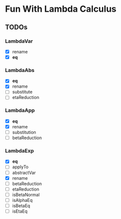 # Fun With Lambda Calculus



## TODOs

### LambdaVar

- [X] rename
- [X] __eq__

### LambdaAbs

- [X] __eq__
- [X] rename
- [ ] substitute
- [ ] etaReduction

### LambdaApp

- [X] __eq__
- [X] rename
- [ ] substitution
- [ ] betaReduction

### LambdaExp

- [X] __eq__
- [ ] applyTo
- [ ] abstractVar
- [X] rename
- [ ] betaReduction
- [ ] etaReduction
- [ ] isBetaNormal
- [ ] isAlphaEq
- [ ] isBetaEq
- [ ] isEtaEq
